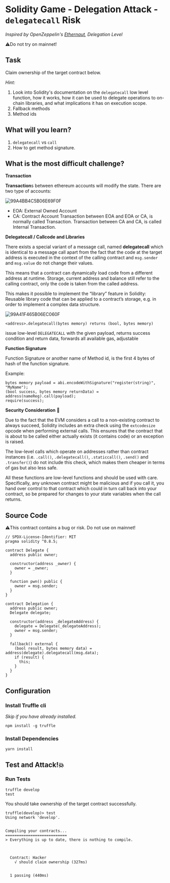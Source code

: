 # Solidity Game - Delegation Attack - `delegatecall` Risk

_Inspired by OpenZeppelin's [Ethernaut](https://ethernaut.openzeppelin.com), Delegation Level_

⚠️Do not try on mainnet!

## Task

Claim ownership of the target contract below.

_Hint:_

1. Look into Solidity's documentation on the `delegatecall` low level function, how it works, how it can be used to delegate operations to on-chain libraries, and what implications it has on execution scope.
2. Fallback methods
3. Method ids

## What will you learn?

1. `delegatecall` vs `call`
2. How to get method signature.

## What is the most difficult challenge?

**Transaction**

**Transaction**s between ethereum accounts will modify the state. There are two type of accounts:

![99A4BB4C5B06E69F0F](https://user-images.githubusercontent.com/78368735/122595570-0d531d80-d03f-11eb-872e-5c99297f8bcd.png)


- EOA: External Owned Account
- CA: Contract Account
  Transaction between EOA and EOA or CA, is normally called Transaction.
  Transaction between CA and CA, is called Internal Transaction.

**Delegatecall / Callcode and Libraries**

There exists a special variant of a message call, named **delegatecall** which is identical to a message call apart from the fact that the code at the target address is executed in the context of the calling contract and `msg.sender` and `msg.value` do not change their values.

This means that a contract can dynamically load code from a different address at runtime. Storage, current address and balance still refer to the calling contract, only the code is taken from the called address.

This makes it possible to implement the “library” feature in Solidity: Reusable library code that can be applied to a contract’s storage, e.g. in order to implement a complex data structure.

![99A41F465B06EC060F](https://user-images.githubusercontent.com/78368735/122595607-1a700c80-d03f-11eb-8fc8-3276e9366eb6.png)


`<address>.delegatecall(bytes memory) returns (bool, bytes memory)`

issue low-level `DELEGATECALL` with the given payload, returns success condition and return data, forwards all available gas, adjustable

**Function Signature**

Function Signature or another name of Method id, is the first 4 bytes of hash of the function signature.

Example:

```solidity
bytes memory payload = abi.encodeWithSignature("register(string)", "MyName");
(bool success, bytes memory returnData) = address(nameReg).call(payload);
require(success);
```

**Security Consideration** 🤒

Due to the fact that the EVM considers a call to a non-existing contract to always succeed, Solidity includes an extra check using the `extcodesize` opcode when performing external calls. This ensures that the contract that is about to be called either actually exists (it contains code) or an exception is raised.

The low-level calls which operate on addresses rather than contract instances (i.e. `.call()`, `.delegatecall()`, `.staticcall()`, `.send()` and `.transfer()`) do not include this check, which makes them cheaper in terms of gas but also less safe.

All these functions are low-level functions and should be used with care. Specifically, any unknown contract might be malicious and if you call it, you hand over control to that contract which could in turn call back into your contract, so be prepared for changes to your state variables when the call returns.

## Source Code

⚠️This contract contains a bug or risk. Do not use on mainnet!

```solidity
// SPDX-License-Identifier: MIT
pragma solidity ^0.8.5;

contract Delegate {
  address public owner;

  constructor(address _owner) {
    owner = _owner;
  }

  function pwn() public {
    owner = msg.sender;
  }
}

contract Delegation {
  address public owner;
  Delegate delegate;

  constructor(address _delegateAddress) {
    delegate = Delegate(_delegateAddress);
    owner = msg.sender;
  }

  fallback() external {
    (bool result, bytes memory data) = address(delegate).delegatecall(msg.data);
    if (result) {
      this;
    }
  }
}

```

## Configuration

### Install Truffle cli

_Skip if you have already installed._

```
npm install -g truffle
```

### Install Dependencies

```
yarn install
```

## Test and Attack!💥

### Run Tests

```
truffle develop
test
```

You should take ownership of the target contract successfully.

```
truffle(develop)> test
Using network 'develop'.


Compiling your contracts...
===========================
> Everything is up to date, there is nothing to compile.



  Contract: Hacker
    √ should claim ownership (327ms)


  1 passing (440ms)

```
